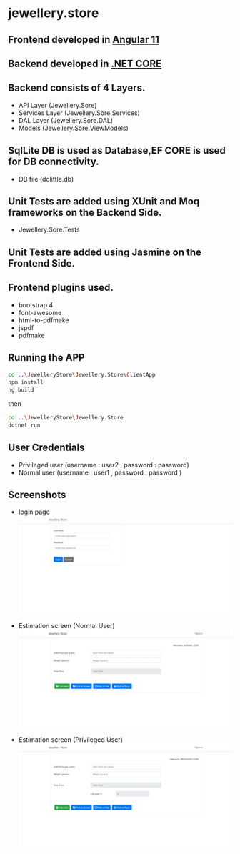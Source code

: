 # jewellery.store

## Frontend developed in [Angular 11]

## Backend developed in [.NET CORE]


## Backend consists of 4 Layers.

  - API Layer (Jewellery.Sore)
- Services Layer (Jewellery.Sore.Services)
- DAL Layer (Jewellery.Sore.DAL)
- Models (Jewellery.Sore.ViewModels)

## SqlLite DB is used as Database,EF CORE is used for DB connectivity.
- DB file (dolittle.db)

## Unit Tests are added using XUnit and Moq frameworks on the Backend Side.
- Jewellery.Sore.Tests

## Unit Tests are added using Jasmine on the Frontend Side.


[Angular 11]: <https://angular.io/>
[.NET CORE]: <https://dotnet.microsoft.com/download/dotnet/3.1>


## Frontend plugins used.

  - bootstrap 4
- font-awesome
- html-to-pdfmake
- jspdf
- pdfmake

## Running the APP

```sh
cd ..\JewelleryStore\Jewellery.Store\ClientApp
npm install
ng build
```

then
```sh
cd ..\JewelleryStore\Jewellery.Store
dotnet run
```

## User Credentials

  - Privileged user (username : user2 , password : password)
- Normal user (username : user1 , password : password )

## Screenshots

- login page
![alt text](https://github.com/nithinvelluva/jewellery.store/blob/master/Jewellery.Store/Screenshots/login.jpeg)

- Estimation screen (Normal User)
  ![alt text](https://github.com/nithinvelluva/jewellery.store/blob/master/Jewellery.Store/Screenshots/price%20estimation%20NormalUser.jpeg)  

- Estimation screen (Privileged User)
  ![alt text](https://github.com/nithinvelluva/jewellery.store/blob/master/Jewellery.Store/Screenshots/price%20estimation%20Privileged%20User.jpeg)
